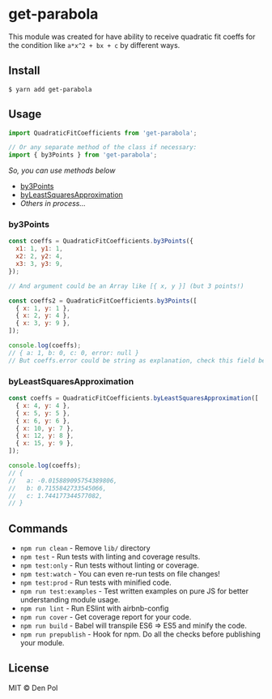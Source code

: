 # get-parabola

This module was created for have ability to receive quadratic fit coeffs for the condition like `a*x^2 + bx + c` by different ways.

## Install

```
$ yarn add get-parabola
```

## Usage

```javascript
import QuadraticFitCoefficients from 'get-parabola';

// Or any separate method of the class if necessary:
import { by3Points } from 'get-parabola';
```

_So, you can use methods below_

- [by3Points](#by3Points)
- [byLeastSquaresApproximation](#byLeastSquaresApproximation)
- _Others in process..._

### by3Points

```javascript
const coeffs = QuadraticFitCoefficients.by3Points({
  x1: 1, y1: 1,
  x2: 2, y2: 4,
  x3: 3, y3: 9,
});

// And argument could be an Array like [{ x, y }] (but 3 points!)

const coeffs2 = QuadraticFitCoefficients.by3Points([
  { x: 1, y: 1 },
  { x: 2, y: 4 },
  { x: 3, y: 9 },
]);

console.log(coeffs);
// { a: 1, b: 0, c: 0, error: null }
// But coeffs.error could be string as explanation, check this field before using result object.
```

### byLeastSquaresApproximation

```javascript
const coeffs = QuadraticFitCoefficients.byLeastSquaresApproximation([
  { x: 4, y: 4 },
  { x: 5, y: 5 },
  { x: 6, y: 6 },
  { x: 10, y: 7 },
  { x: 12, y: 8 },
  { x: 15, y: 9 },
]);

console.log(coeffs);
// {
//   a: -0.015889095754389806,
//   b: 0.7155842733545066,
//   c: 1.744177344577082,
// }
```

## Commands

- `npm run clean` - Remove `lib/` directory
- `npm test` - Run tests with linting and coverage results.
- `npm test:only` - Run tests without linting or coverage.
- `npm test:watch` - You can even re-run tests on file changes!
- `npm test:prod` - Run tests with minified code.
- `npm run test:examples` - Test written examples on pure JS for better understanding module usage.
- `npm run lint` - Run ESlint with airbnb-config
- `npm run cover` - Get coverage report for your code.
- `npm run build` - Babel will transpile ES6 => ES5 and minify the code.
- `npm run prepublish` - Hook for npm. Do all the checks before publishing your module.

## License

MIT © Den Pol
